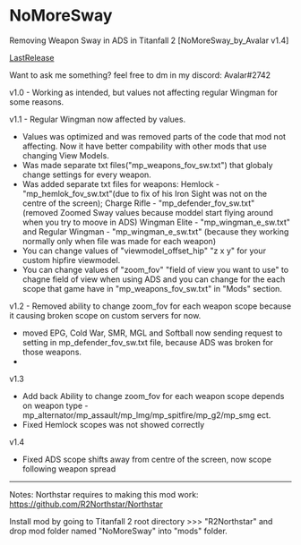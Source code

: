 # NoMoreSway
Removing Weapon Sway in ADS in Titanfall 2
[NoMoreSway_by_Avalar v1.4]

[LastRelease](https://github.com/Strykus/NoMoreSway/releases/tag/NoMoreSwayRelease)

Want to ask me something? feel free to dm in my discord: Avalar#2742

v1.0 - Working as intended, but values not affecting regular Wingman for some reasons.

v1.1 - Regular Wingman now affected by values.
- Values was optimized and was removed parts of the code that mod not affecting. Now it have better compability with other mods that use changing View Models.
- Was made separate txt files("mp_weapons_fov_sw.txt") that globaly change settings for every weapon.
- Was added separate txt files for weapons: Hemlock - "mp_hemlok_fov_sw.txt"(due to fix of his Iron Sight was not on the centre of the screen); 
Charge Rifle - "mp_defender_fov_sw.txt" (removed Zoomed Sway values because moddel start flying around when you try to moove in ADS)
Wingman Elite - "mp_wingman_e_sw.txt" and Regular Wingman - "mp_wingman_e_sw.txt" (because they working normally only when file was made for each weapon)
- You can change values of "viewmodel_offset_hip" "z x y" for your custom hipfire viewmodel.
- You can change values of "zoom_fov" "field of view you want to use" to chagne field of view when using ADS and you can change for the each scope that game have in "mp_weapons_fov_sw.txt" in "Mods" section.

v1.2 - Removed ability to change zoom_fov for each weapon scope because it causing broken scope on custom servers for now.
- moved EPG, Cold War, SMR, MGL and Softball now sending request to setting in mp_defender_fov_sw.txt file, because ADS was broken for those weapons.
- 
v1.3 
- Add back Ability to change zoom_fov for each weapon scope depends on weapon type - mp_alternator/mp_assault/mp_lmg/mp_spitfire/mp_g2/mp_smg ect.
- Fixed Hemlock scopes was not showed correctly

v1.4
- Fixed ADS scope shifts away from centre of the screen, now scope following weapon spread

---------------------------------------------------------------------------------------------------------------------------------------------------------------------------------------------------------------

Notes: Northstar requires to making this mod work: https://github.com/R2Northstar/Northstar
     
Install mod by going to Titanfall 2 root directory >>> "R2Northstar" and drop mod folder named "NoMoreSway" into "mods" folder.
